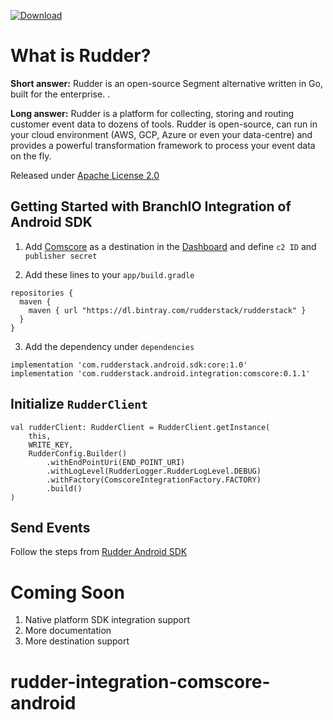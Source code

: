 [ ![Download](https://api.bintray.com/packages/rudderstack/rudderstack/comscore/images/download.svg?version=0.1.1) ](https://bintray.com/rudderstack/rudderstack/comscore/0.1.1/link)

# What is Rudder?

**Short answer:** 
Rudder is an open-source Segment alternative written in Go, built for the enterprise. .

**Long answer:** 
Rudder is a platform for collecting, storing and routing customer event data to dozens of tools. Rudder is open-source, can run in your cloud environment (AWS, GCP, Azure or even your data-centre) and provides a powerful transformation framework to process your event data on the fly.

Released under [Apache License 2.0](https://www.apache.org/licenses/LICENSE-2.0)

## Getting Started with BranchIO Integration of Android SDK
1. Add [Comscore](https://www.comscore.com/) as a destination in the [Dashboard](https://app.rudderlabs.com/) and define ```c2 ID``` and ```publisher secret```

2. Add these lines to your ```app/build.gradle```
```
repositories {
  maven {
    maven { url "https://dl.bintray.com/rudderstack/rudderstack" }
  }
}
```
3. Add the dependency under ```dependencies```
```
implementation 'com.rudderstack.android.sdk:core:1.0'
implementation 'com.rudderstack.android.integration:comscore:0.1.1'
```

## Initialize ```RudderClient```
```
val rudderClient: RudderClient = RudderClient.getInstance(
    this,
    WRITE_KEY,
    RudderConfig.Builder()
        .withEndPointUri(END_POINT_URI)
        .withLogLevel(RudderLogger.RudderLogLevel.DEBUG)
        .withFactory(ComscoreIntegrationFactory.FACTORY)
        .build()
)
```

## Send Events
Follow the steps from [Rudder Android SDK](https://github.com/rudderlabs/rudder-sdk-android)

# Coming Soon
1. Native platform SDK integration support
2. More documentation
3. More destination support
# rudder-integration-comscore-android
